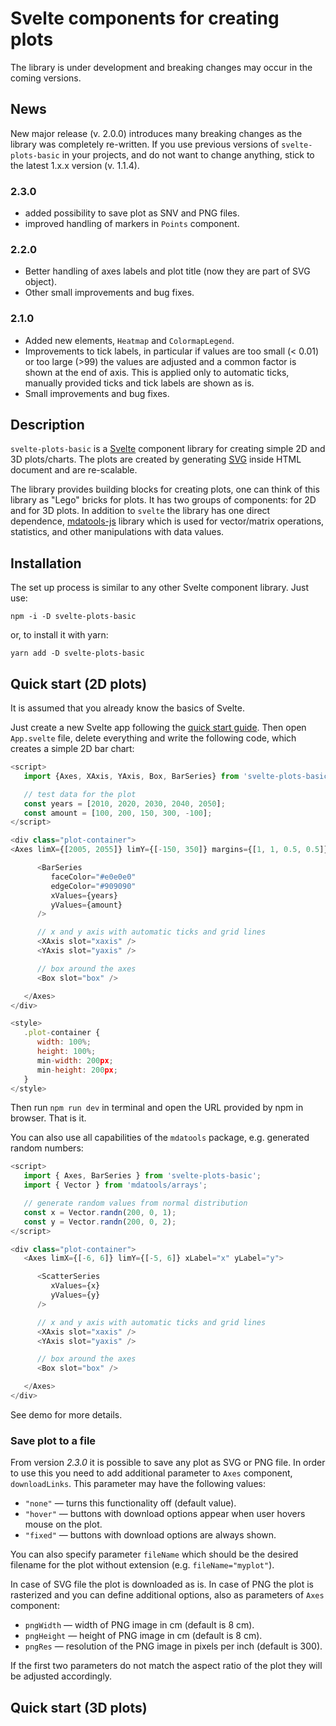 # Svelte components for creating plots

The library is under development and breaking changes may occur in the coming versions.

## News

New major release (v. 2.0.0) introduces many breaking changes as the library was completely re-written. If you use previous versions of `svelte-plots-basic` in your projects, and do not want to change anything, stick to the latest 1.x.x version (v. 1.1.4).

### 2.3.0

* added possibility to save plot as SNV and PNG files.
* improved handling of markers in `Points` component.

### 2.2.0

* Better handling of axes labels and plot title (now they are part of SVG object).
* Other small improvements and bug fixes.

### 2.1.0

* Added new elements, `Heatmap` and `ColormapLegend`.
* Improvements to tick labels, in particular if values are too small (< 0.01) or too large (>99) the values are adjusted and a common factor is shown at the end of axis. This is applied only to automatic ticks, manually provided ticks and tick labels are shown as is.
* Small improvements and bug fixes.

## Description

`svelte-plots-basic` is a [Svelte](https://svelte.dev) component library for creating simple 2D and 3D plots/charts. The plots are created by generating [SVG](https://en.wikipedia.org/wiki/Scalable_Vector_Graphics) inside HTML document and are re-scalable.

The library provides building blocks for creating plots, one can think of this library as "Lego" bricks for plots. It has two groups of components: for 2D and for 3D plots. In addition to `svelte` the library has one direct dependence, [mdatools-js](https://github.com/svkucheryavski/mdatools-js) library which is used for vector/matrix operations, statistics, and other manipulations with data values.


## Installation

The set up process is similar to any other Svelte component library. Just use:

```
npm -i -D svelte-plots-basic
```

or, to install it with yarn:

```
yarn add -D svelte-plots-basic
```


## Quick start (2D plots)

It is assumed that you already know the basics of Svelte.

Just create a new Svelte app following the [quick start guide](https://svelte.dev/blog/the-easiest-way-to-get-started). Then open `App.svelte` file, delete everything and write the following code, which creates a simple 2D bar chart:

```javascript
<script>
   import {Axes, XAxis, YAxis, Box, BarSeries} from 'svelte-plots-basic';

   // test data for the plot
   const years = [2010, 2020, 2030, 2040, 2050];
   const amount = [100, 200, 150, 300, -100];
</script>

<div class="plot-container">
<Axes limX={[2005, 2055]} limY={[-150, 350]} margins={[1, 1, 0.5, 0.5]} xLabel="Years" yLabel="Income">

      <BarSeries
         faceColor="#e0e0e0"
         edgeColor="#909090"
         xValues={years}
         yValues={amount}
      />

      // x and y axis with automatic ticks and grid lines
      <XAxis slot="xaxis" />
      <YAxis slot="yaxis" />

      // box around the axes
      <Box slot="box" />

   </Axes>
</div>

<style>
   .plot-container {
      width: 100%;
      height: 100%;
      min-width: 200px;
      min-height: 200px;
   }
</style>
```

Then run `npm run dev` in terminal and open the URL provided by npm in browser. That is it.

You can also use all capabilities of the `mdatools` package, e.g. generated random numbers:

```javascript
<script>
   import { Axes, BarSeries } from 'svelte-plots-basic';
   import { Vector } from 'mdatools/arrays';

   // generate random values from normal distribution
   const x = Vector.randn(200, 0, 1);
   const y = Vector.randn(200, 0, 2);
</script>

<div class="plot-container">
   <Axes limX={[-6, 6]} limY={[-5, 6]} xLabel="x" yLabel="y">

      <ScatterSeries
         xValues={x}
         yValues={y}
      />

      // x and y axis with automatic ticks and grid lines
      <XAxis slot="xaxis" />
      <YAxis slot="yaxis" />

      // box around the axes
      <Box slot="box" />

   </Axes>
</div>
```

See demo for more details.

### Save plot to a file

From version *2.3.0* it is possible to save any plot as SVG or PNG file. In order to use this you need to add additional parameter to `Axes` component, `downloadLinks`. This parameter may have the following values:

* `"none"` — turns this functionality off (default value).
* `"hover"` — buttons with download options appear when user hovers mouse on the plot.
* `"fixed"` — buttons with download options are always shown.

You can also specify parameter `fileName` which should be the desired filename for the plot without extension (e.g. `fileName="myplot"`).

In case of SVG file the plot is downloaded as is. In case of PNG the plot is rasterized and you can define additional options, also as parameters of `Axes` component:

* `pngWidth` — width of PNG image in cm (default is 8 cm).
* `pngHeight` — height of PNG image in cm (default is 8 cm).
* `pngRes` — resolution of the PNG image in pixels per inch (default is 300).

If the first two parameters do not match the aspect ratio of the plot they will be adjusted accordingly.

## Quick start (3D plots)



